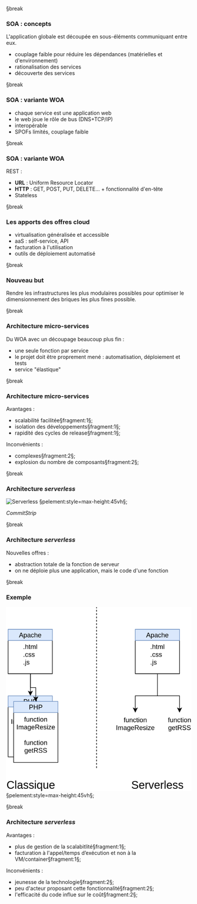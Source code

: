
§break

### SOA : concepts

L'application globale est découpée en sous-éléments communiquant entre eux.

- couplage faible pour réduire les dépendances (matérielles et d'environnement)
- rationalisation des services
- découverte des services

§break


### SOA : variante WOA

- chaque service est une application web
- le web joue le rôle de bus (DNS+TCP/IP)
- interopérable
- SPOFs limités, couplage faible

§break

### SOA : variante WOA

REST :

- **URL** : Uniform Resource Locator
- **HTTP** : GET, POST, PUT, DELETE... + fonctionnalité d'en-tête
- Stateless

§break

### Les apports des offres cloud

* virtualisation généralisée et accessible
* aaS : self-service, API
* facturation à l'utilisation 
* outils de déploiement automatisé

§break

### Nouveau but

Rendre les infrastructures les plus modulaires possibles pour optimiser le dimensionnement des briques les plus fines possible. 


§break

### Architecture micro-services

Du WOA avec un découpage beaucoup plus fin :

- une seule fonction par service
- le projet doit être proprement mené : automatisation, déploiement et tests
- service "élastique"

§break

### Architecture micro-services

Avantages :

- scalabilité facilitée§fragment:1§;
- isolation des développements§fragment:1§;
- rapidité des cycles de release§fragment:1§;

Inconvénients : 

- complexes§fragment:2§;
- explosion du nombre de composants§fragment:2§;

§break

### Architecture *serverless*

![Serverless](https://www.commitstrip.com/wp-content/uploads/2017/04/Strip-Severless-650-finalV2.jpg)
§pelement:style=max-height:45vh§;

*CommitStrip*

§break

### Architecture *serverless*

Nouvelles offres :

- abstraction totale de la fonction de serveur
- on ne déploie plus une application, mais le code d'une fonction

§break

### Exemple


![Serverless](/data/serverless.png)
§pelement:style=max-height:45vh§;

§break

### Architecture *serverless*

Avantages :

- plus de gestion de la scalabitlité§fragment:1§;
- facturation à l'appel/temps d’exécution  et non à la VM/container§fragment:1§;

Inconvénients :

- jeunesse de la technologie§fragment:2§;
- peu d'acteur proposant cette fonctionnalité§fragment:2§;
- l'efficacité du code influe sur le coût§fragment:2§;
